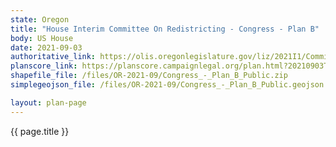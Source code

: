 ```yaml
---
state: Oregon
title: "House Interim Committee On Redistricting - Congress - Plan B"
body: US House
date: 2021-09-03
authoritative_link: https://olis.oregonlegislature.gov/liz/2021I1/Committees/HRED/2021-09-03-08-00/MeetingMaterials
planscore_link: https://planscore.campaignlegal.org/plan.html?20210903T163412.788452763Z
shapefile_file: /files/OR-2021-09/Congress_-_Plan_B_Public.zip
simplegeojson_file: /files/OR-2021-09/Congress_-_Plan_B_Public.geojson

layout: plan-page
---
```


{{ page.title }}
